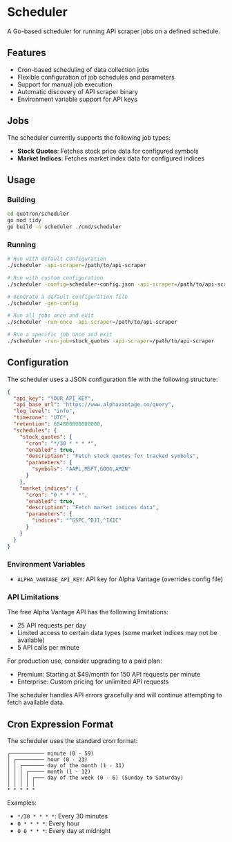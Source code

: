 # Scheduler

A Go-based scheduler for running API scraper jobs on a defined schedule.

## Features

- Cron-based scheduling of data collection jobs
- Flexible configuration of job schedules and parameters
- Support for manual job execution
- Automatic discovery of API scraper binary
- Environment variable support for API keys

## Jobs

The scheduler currently supports the following job types:

- **Stock Quotes**: Fetches stock price data for configured symbols
- **Market Indices**: Fetches market index data for configured indices

## Usage

### Building

```bash
cd quotron/scheduler
go mod tidy
go build -o scheduler ./cmd/scheduler
```

### Running

```bash
# Run with default configuration
./scheduler -api-scraper=/path/to/api-scraper

# Run with custom configuration
./scheduler -config=scheduler-config.json -api-scraper=/path/to/api-scraper

# Generate a default configuration file
./scheduler -gen-config

# Run all jobs once and exit
./scheduler -run-once -api-scraper=/path/to/api-scraper

# Run a specific job once and exit
./scheduler -run-job=stock_quotes -api-scraper=/path/to/api-scraper
```

## Configuration

The scheduler uses a JSON configuration file with the following structure:

```json
{
  "api_key": "YOUR_API_KEY",
  "api_base_url": "https://www.alphavantage.co/query",
  "log_level": "info",
  "timezone": "UTC",
  "retention": 604800000000000,
  "schedules": {
    "stock_quotes": {
      "cron": "*/30 * * * *",
      "enabled": true,
      "description": "Fetch stock quotes for tracked symbols",
      "parameters": {
        "symbols": "AAPL,MSFT,GOOG,AMZN"
      }
    },
    "market_indices": {
      "cron": "0 * * * *",
      "enabled": true,
      "description": "Fetch market indices data",
      "parameters": {
        "indices": "^GSPC,^DJI,^IXIC"
      }
    }
  }
}
```

### Environment Variables

- `ALPHA_VANTAGE_API_KEY`: API key for Alpha Vantage (overrides config file)

### API Limitations

The free Alpha Vantage API has the following limitations:
- 25 API requests per day
- Limited access to certain data types (some market indices may not be available)
- 5 API calls per minute

For production use, consider upgrading to a paid plan:
- Premium: Starting at $49/month for 150 API requests per minute
- Enterprise: Custom pricing for unlimited API requests

The scheduler handles API errors gracefully and will continue attempting to fetch available data.

## Cron Expression Format

The scheduler uses the standard cron format:

```
┌─────────── minute (0 - 59)
│ ┌───────── hour (0 - 23)
│ │ ┌─────── day of the month (1 - 31)
│ │ │ ┌───── month (1 - 12)
│ │ │ │ ┌─── day of the week (0 - 6) (Sunday to Saturday)
│ │ │ │ │
* * * * *
```

Examples:
- `*/30 * * * *`: Every 30 minutes
- `0 * * * *`: Every hour
- `0 0 * * *`: Every day at midnight
